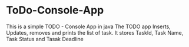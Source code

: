 # ToDo-Console-App
This is a simple TODO - Console App in java
The TODO app Inserts, Updates, removes and prints the list of task.
It stores TaskId, Task Name, Task Status and Tasak Deadline
